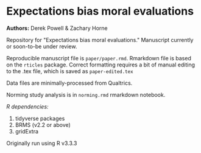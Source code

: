 # Expectations bias moral evaluations
__Authors:__ Derek Powell & Zachary Horne

Repository for "Expectations bias moral evaluations." Manuscript currently or soon-to-be under review.

Reproducible manuscript file is `paper/paper.rmd`. Rmarkdown file is based on the `rticles` package. Correct formatting requires a bit of manual editing to the .tex file, which is saved as `paper-edited.tex` 

Data files are minimally-processed from Qualtrics.

Norming study analysis is in `norming.rmd` rmarkdown notebook.

_R dependencies:_

1. tidyverse packages
2. BRMS (v2.2 or above)
3. gridExtra

Originally run using R v3.3.3